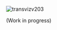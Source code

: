 ![transvizv203](https://cloud.githubusercontent.com/assets/11369806/6650948/50eb3404-ca03-11e4-972a-eb3e3225f22e.png)

(Work in progress)